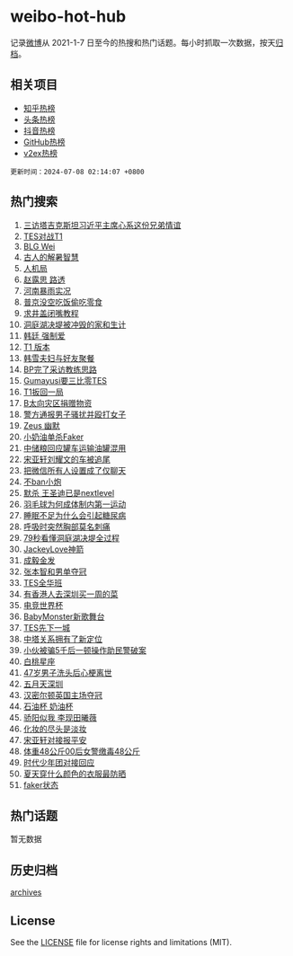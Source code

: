 # weibo-hot-hub

记录[微博](https://www.weibo.com)从 2021-1-7 日至今的热搜和热门话题。每小时抓取一次数据，按天[归档](archives)。

## 相关项目

- [知乎热榜](https://github.com/lonnyzhang423/zhihu-hot-hub)
- [头条热榜](https://github.com/lonnyzhang423/toutiao-hot-hub)
- [抖音热榜](https://github.com/lonnyzhang423/douyin-hot-hub)
- [GitHub热榜](https://github.com/lonnyzhang423/github-hot-hub)
- [v2ex热榜](https://github.com/lonnyzhang423/v2ex-hot-hub)


`更新时间：2024-07-08 02:14:07 +0800`

## 热门搜索

1. [三访塔吉克斯坦习近平主席心系这份兄弟情谊](https://m.weibo.cn/search?containerid=100103type%3D1%26t%3D10%26q%3D%23%E4%B8%89%E8%AE%BF%E5%A1%94%E5%90%89%E5%85%8B%E6%96%AF%E5%9D%A6%E4%B9%A0%E8%BF%91%E5%B9%B3%E4%B8%BB%E5%B8%AD%E5%BF%83%E7%B3%BB%E8%BF%99%E4%BB%BD%E5%85%84%E5%BC%9F%E6%83%85%E8%B0%8A%23&stream_entry_id=51&isnewpage=1&extparam=seat%3D1%26pos%3D0%26filter_type%3Drealtimehot%26stream_entry_id%3D51%26dgr%3D0%26q%3D%2523%25E4%25B8%2589%25E8%25AE%25BF%25E5%25A1%2594%25E5%2590%2589%25E5%2585%258B%25E6%2596%25AF%25E5%259D%25A6%25E4%25B9%25A0%25E8%25BF%2591%25E5%25B9%25B3%25E4%25B8%25BB%25E5%25B8%25AD%25E5%25BF%2583%25E7%25B3%25BB%25E8%25BF%2599%25E4%25BB%25BD%25E5%2585%2584%25E5%25BC%259F%25E6%2583%2585%25E8%25B0%258A%2523%26c_type%3D51%26cate%3D10103%26display_time%3D1720376046%26pre_seqid%3D17203760463050728279)
1. [TES对战T1](https://m.weibo.cn/search?containerid=100103type%3D1%26t%3D10%26q%3D%23TES%E5%AF%B9%E6%88%98T1%23&stream_entry_id=31&isnewpage=1&extparam=seat%3D1%26flag%3D2%26filter_type%3Drealtimehot%26c_type%3D31%26lcate%3D5001%26cate%3D5001%26realpos%3D1%26stream_entry_id%3D31%26pos%3D0%26band_rank%3D1%26q%3D%2523TES%25E5%25AF%25B9%25E6%2588%2598T1%2523%26dgr%3D0%26display_time%3D1720376046%26pre_seqid%3D17203760463050728279)
1. [BLG Wei](https://m.weibo.cn/search?containerid=100103type%3D1%26t%3D10%26q%3DBLG+Wei&stream_entry_id=31&isnewpage=1&extparam=seat%3D1%26flag%3D1%26filter_type%3Drealtimehot%26c_type%3D31%26lcate%3D5001%26cate%3D5001%26realpos%3D2%26stream_entry_id%3D31%26pos%3D1%26band_rank%3D2%26q%3DBLG%2520Wei%26dgr%3D0%26display_time%3D1720376046%26pre_seqid%3D17203760463050728279)
1. [古人的解暑智慧](https://m.weibo.cn/search?containerid=100103type%3D1%26t%3D10%26q%3D%23%E5%8F%A4%E4%BA%BA%E7%9A%84%E8%A7%A3%E6%9A%91%E6%99%BA%E6%85%A7%23&stream_entry_id=31&isnewpage=1&extparam=seat%3D1%26flag%3D0%26filter_type%3Drealtimehot%26c_type%3D31%26lcate%3D5001%26cate%3D5001%26realpos%3D3%26stream_entry_id%3D31%26pos%3D2%26band_rank%3D3%26q%3D%2523%25E5%258F%25A4%25E4%25BA%25BA%25E7%259A%2584%25E8%25A7%25A3%25E6%259A%2591%25E6%2599%25BA%25E6%2585%25A7%2523%26dgr%3D0%26display_time%3D1720376046%26pre_seqid%3D17203760463050728279)
1. [人机局](https://m.weibo.cn/search?containerid=100103type%3D1%26t%3D10%26q%3D%E4%BA%BA%E6%9C%BA%E5%B1%80&stream_entry_id=31&isnewpage=1&extparam=seat%3D1%26flag%3D1%26filter_type%3Drealtimehot%26c_type%3D31%26lcate%3D5001%26cate%3D5001%26realpos%3D4%26stream_entry_id%3D31%26pos%3D3%26band_rank%3D4%26q%3D%25E4%25BA%25BA%25E6%259C%25BA%25E5%25B1%2580%26dgr%3D0%26display_time%3D1720376046%26pre_seqid%3D17203760463050728279)
1. [赵露思 路透](https://m.weibo.cn/search?containerid=100103type%3D1%26t%3D10%26q%3D%E8%B5%B5%E9%9C%B2%E6%80%9D+%E8%B7%AF%E9%80%8F&stream_entry_id=31&isnewpage=1&extparam=seat%3D1%26flag%3D2%26filter_type%3Drealtimehot%26c_type%3D31%26lcate%3D5001%26cate%3D5001%26realpos%3D5%26stream_entry_id%3D31%26pos%3D4%26band_rank%3D5%26q%3D%25E8%25B5%25B5%25E9%259C%25B2%25E6%2580%259D%2520%25E8%25B7%25AF%25E9%2580%258F%26dgr%3D0%26display_time%3D1720376046%26pre_seqid%3D17203760463050728279)
1. [河南暴雨实况](https://m.weibo.cn/search?containerid=100103type%3D1%26t%3D10%26q%3D%23%E6%B2%B3%E5%8D%97%E6%9A%B4%E9%9B%A8%E5%AE%9E%E5%86%B5%23&stream_entry_id=31&isnewpage=1&extparam=seat%3D1%26flag%3D2%26filter_type%3Drealtimehot%26c_type%3D31%26lcate%3D5001%26cate%3D5001%26realpos%3D6%26stream_entry_id%3D31%26pos%3D5%26band_rank%3D6%26q%3D%2523%25E6%25B2%25B3%25E5%258D%2597%25E6%259A%25B4%25E9%259B%25A8%25E5%25AE%259E%25E5%2586%25B5%2523%26dgr%3D0%26display_time%3D1720376046%26pre_seqid%3D17203760463050728279)
1. [普京没空吃饭偷吃零食](https://m.weibo.cn/search?containerid=100103type%3D1%26t%3D10%26q%3D%23%E6%99%AE%E4%BA%AC%E6%B2%A1%E7%A9%BA%E5%90%83%E9%A5%AD%E5%81%B7%E5%90%83%E9%9B%B6%E9%A3%9F%23&stream_entry_id=31&isnewpage=1&extparam=seat%3D1%26flag%3D2%26filter_type%3Drealtimehot%26c_type%3D31%26lcate%3D5001%26cate%3D5001%26realpos%3D7%26stream_entry_id%3D31%26pos%3D6%26band_rank%3D7%26q%3D%2523%25E6%2599%25AE%25E4%25BA%25AC%25E6%25B2%25A1%25E7%25A9%25BA%25E5%2590%2583%25E9%25A5%25AD%25E5%2581%25B7%25E5%2590%2583%25E9%259B%25B6%25E9%25A3%259F%2523%26dgr%3D0%26display_time%3D1720376046%26pre_seqid%3D17203760463050728279)
1. [求井盖闭嘴教程](https://m.weibo.cn/search?containerid=100103type%3D1%26t%3D10%26q%3D%E6%B1%82%E4%BA%95%E7%9B%96%E9%97%AD%E5%98%B4%E6%95%99%E7%A8%8B&stream_entry_id=31&isnewpage=1&extparam=seat%3D1%26flag%3D1%26filter_type%3Drealtimehot%26c_type%3D31%26lcate%3D5001%26cate%3D5001%26realpos%3D8%26stream_entry_id%3D31%26pos%3D7%26band_rank%3D8%26q%3D%25E6%25B1%2582%25E4%25BA%2595%25E7%259B%2596%25E9%2597%25AD%25E5%2598%25B4%25E6%2595%2599%25E7%25A8%258B%26dgr%3D0%26display_time%3D1720376046%26pre_seqid%3D17203760463050728279)
1. [洞庭湖决堤被冲毁的家和生计](https://m.weibo.cn/search?containerid=100103type%3D1%26t%3D10%26q%3D%23%E6%B4%9E%E5%BA%AD%E6%B9%96%E5%86%B3%E5%A0%A4%E8%A2%AB%E5%86%B2%E6%AF%81%E7%9A%84%E5%AE%B6%E5%92%8C%E7%94%9F%E8%AE%A1%23&stream_entry_id=31&isnewpage=1&extparam=seat%3D1%26flag%3D2%26filter_type%3Drealtimehot%26c_type%3D31%26lcate%3D5001%26cate%3D5001%26realpos%3D9%26stream_entry_id%3D31%26pos%3D8%26band_rank%3D9%26q%3D%2523%25E6%25B4%259E%25E5%25BA%25AD%25E6%25B9%2596%25E5%2586%25B3%25E5%25A0%25A4%25E8%25A2%25AB%25E5%2586%25B2%25E6%25AF%2581%25E7%259A%2584%25E5%25AE%25B6%25E5%2592%258C%25E7%2594%259F%25E8%25AE%25A1%2523%26dgr%3D0%26display_time%3D1720376046%26pre_seqid%3D17203760463050728279)
1. [韩廷 强制爱](https://m.weibo.cn/search?containerid=100103type%3D1%26t%3D10%26q%3D%E9%9F%A9%E5%BB%B7+%E5%BC%BA%E5%88%B6%E7%88%B1&stream_entry_id=31&isnewpage=1&extparam=seat%3D1%26flag%3D0%26filter_type%3Drealtimehot%26c_type%3D31%26lcate%3D5001%26cate%3D5001%26realpos%3D10%26stream_entry_id%3D31%26pos%3D9%26band_rank%3D10%26q%3D%25E9%259F%25A9%25E5%25BB%25B7%2520%25E5%25BC%25BA%25E5%2588%25B6%25E7%2588%25B1%26dgr%3D0%26display_time%3D1720376046%26pre_seqid%3D17203760463050728279)
1. [T1 版本](https://m.weibo.cn/search?containerid=100103type%3D1%26t%3D10%26q%3DT1+%E7%89%88%E6%9C%AC&stream_entry_id=31&isnewpage=1&extparam=seat%3D1%26flag%3D1%26filter_type%3Drealtimehot%26c_type%3D31%26lcate%3D5001%26cate%3D5001%26realpos%3D11%26stream_entry_id%3D31%26pos%3D10%26band_rank%3D11%26q%3DT1%2520%25E7%2589%2588%25E6%259C%25AC%26dgr%3D0%26display_time%3D1720376046%26pre_seqid%3D17203760463050728279)
1. [韩雪夫妇与好友聚餐](https://m.weibo.cn/search?containerid=100103type%3D1%26t%3D10%26q%3D%E9%9F%A9%E9%9B%AA%E5%A4%AB%E5%A6%87%E4%B8%8E%E5%A5%BD%E5%8F%8B%E8%81%9A%E9%A4%90&stream_entry_id=31&isnewpage=1&extparam=seat%3D1%26flag%3D2%26filter_type%3Drealtimehot%26c_type%3D31%26lcate%3D5001%26cate%3D5001%26realpos%3D12%26stream_entry_id%3D31%26pos%3D11%26band_rank%3D12%26q%3D%25E9%259F%25A9%25E9%259B%25AA%25E5%25A4%25AB%25E5%25A6%2587%25E4%25B8%258E%25E5%25A5%25BD%25E5%258F%258B%25E8%2581%259A%25E9%25A4%2590%26dgr%3D0%26display_time%3D1720376046%26pre_seqid%3D17203760463050728279)
1. [BP完了采访教练思路](https://m.weibo.cn/search?containerid=100103type%3D1%26t%3D10%26q%3DBP%E5%AE%8C%E4%BA%86%E9%87%87%E8%AE%BF%E6%95%99%E7%BB%83%E6%80%9D%E8%B7%AF&stream_entry_id=31&isnewpage=1&extparam=seat%3D1%26flag%3D1%26filter_type%3Drealtimehot%26c_type%3D31%26lcate%3D5001%26cate%3D5001%26realpos%3D13%26stream_entry_id%3D31%26pos%3D12%26band_rank%3D13%26q%3DBP%25E5%25AE%258C%25E4%25BA%2586%25E9%2587%2587%25E8%25AE%25BF%25E6%2595%2599%25E7%25BB%2583%25E6%2580%259D%25E8%25B7%25AF%26dgr%3D0%26display_time%3D1720376046%26pre_seqid%3D17203760463050728279)
1. [Gumayusi要三比零TES](https://m.weibo.cn/search?containerid=100103type%3D1%26t%3D10%26q%3D%23Gumayusi%E8%A6%81%E4%B8%89%E6%AF%94%E9%9B%B6TES%23&stream_entry_id=31&isnewpage=1&extparam=seat%3D1%26flag%3D1%26filter_type%3Drealtimehot%26c_type%3D31%26lcate%3D5001%26cate%3D5001%26realpos%3D14%26stream_entry_id%3D31%26pos%3D13%26band_rank%3D14%26q%3D%2523Gumayusi%25E8%25A6%2581%25E4%25B8%2589%25E6%25AF%2594%25E9%259B%25B6TES%2523%26dgr%3D0%26display_time%3D1720376046%26pre_seqid%3D17203760463050728279)
1. [T1扳回一局](https://m.weibo.cn/search?containerid=100103type%3D1%26t%3D10%26q%3DT1%E6%89%B3%E5%9B%9E%E4%B8%80%E5%B1%80&stream_entry_id=31&isnewpage=1&extparam=seat%3D1%26flag%3D1%26filter_type%3Drealtimehot%26c_type%3D31%26lcate%3D5001%26cate%3D5001%26realpos%3D15%26stream_entry_id%3D31%26pos%3D14%26band_rank%3D15%26q%3DT1%25E6%2589%25B3%25E5%259B%259E%25E4%25B8%2580%25E5%25B1%2580%26dgr%3D0%26display_time%3D1720376046%26pre_seqid%3D17203760463050728279)
1. [B太向灾区捐赠物资](https://m.weibo.cn/search?containerid=100103type%3D1%26t%3D10%26q%3D%23B%E5%A4%AA%E5%90%91%E7%81%BE%E5%8C%BA%E6%8D%90%E8%B5%A0%E7%89%A9%E8%B5%84%23&stream_entry_id=31&isnewpage=1&extparam=seat%3D1%26flag%3D32768%26filter_type%3Drealtimehot%26c_type%3D31%26lcate%3D5001%26cate%3D5001%26realpos%3D16%26stream_entry_id%3D31%26pos%3D15%26band_rank%3D16%26q%3D%2523B%25E5%25A4%25AA%25E5%2590%2591%25E7%2581%25BE%25E5%258C%25BA%25E6%258D%2590%25E8%25B5%25A0%25E7%2589%25A9%25E8%25B5%2584%2523%26dgr%3D0%26display_time%3D1720376046%26pre_seqid%3D17203760463050728279)
1. [警方通报男子骚扰并殴打女子](https://m.weibo.cn/search?containerid=100103type%3D1%26t%3D10%26q%3D%23%E8%AD%A6%E6%96%B9%E9%80%9A%E6%8A%A5%E7%94%B7%E5%AD%90%E9%AA%9A%E6%89%B0%E5%B9%B6%E6%AE%B4%E6%89%93%E5%A5%B3%E5%AD%90%23&stream_entry_id=31&isnewpage=1&extparam=seat%3D1%26flag%3D0%26filter_type%3Drealtimehot%26c_type%3D31%26lcate%3D5001%26cate%3D5001%26realpos%3D17%26stream_entry_id%3D31%26pos%3D16%26band_rank%3D17%26q%3D%2523%25E8%25AD%25A6%25E6%2596%25B9%25E9%2580%259A%25E6%258A%25A5%25E7%2594%25B7%25E5%25AD%2590%25E9%25AA%259A%25E6%2589%25B0%25E5%25B9%25B6%25E6%25AE%25B4%25E6%2589%2593%25E5%25A5%25B3%25E5%25AD%2590%2523%26dgr%3D0%26display_time%3D1720376046%26pre_seqid%3D17203760463050728279)
1. [Zeus 幽默](https://m.weibo.cn/search?containerid=100103type%3D1%26t%3D10%26q%3DZeus+%E5%B9%BD%E9%BB%98&stream_entry_id=31&isnewpage=1&extparam=seat%3D1%26flag%3D1%26filter_type%3Drealtimehot%26c_type%3D31%26lcate%3D5001%26cate%3D5001%26realpos%3D18%26stream_entry_id%3D31%26pos%3D17%26band_rank%3D18%26q%3DZeus%2520%25E5%25B9%25BD%25E9%25BB%2598%26dgr%3D0%26display_time%3D1720376046%26pre_seqid%3D17203760463050728279)
1. [小奶油单杀Faker](https://m.weibo.cn/search?containerid=100103type%3D1%26t%3D10%26q%3D%E5%B0%8F%E5%A5%B6%E6%B2%B9%E5%8D%95%E6%9D%80Faker&stream_entry_id=31&isnewpage=1&extparam=seat%3D1%26flag%3D1%26filter_type%3Drealtimehot%26c_type%3D31%26lcate%3D5001%26cate%3D5001%26realpos%3D19%26stream_entry_id%3D31%26pos%3D18%26band_rank%3D19%26q%3D%25E5%25B0%258F%25E5%25A5%25B6%25E6%25B2%25B9%25E5%258D%2595%25E6%259D%2580Faker%26dgr%3D0%26display_time%3D1720376046%26pre_seqid%3D17203760463050728279)
1. [中储粮回应罐车运输油罐混用](https://m.weibo.cn/search?containerid=100103type%3D1%26t%3D10%26q%3D%23%E4%B8%AD%E5%82%A8%E7%B2%AE%E5%9B%9E%E5%BA%94%E7%BD%90%E8%BD%A6%E8%BF%90%E8%BE%93%E6%B2%B9%E7%BD%90%E6%B7%B7%E7%94%A8%23&stream_entry_id=31&isnewpage=1&extparam=seat%3D1%26flag%3D0%26filter_type%3Drealtimehot%26c_type%3D31%26lcate%3D5001%26cate%3D5001%26realpos%3D20%26stream_entry_id%3D31%26pos%3D19%26band_rank%3D20%26q%3D%2523%25E4%25B8%25AD%25E5%2582%25A8%25E7%25B2%25AE%25E5%259B%259E%25E5%25BA%2594%25E7%25BD%2590%25E8%25BD%25A6%25E8%25BF%2590%25E8%25BE%2593%25E6%25B2%25B9%25E7%25BD%2590%25E6%25B7%25B7%25E7%2594%25A8%2523%26dgr%3D0%26display_time%3D1720376046%26pre_seqid%3D17203760463050728279)
1. [宋亚轩刘耀文的车被追尾](https://m.weibo.cn/search?containerid=100103type%3D1%26t%3D10%26q%3D%E5%AE%8B%E4%BA%9A%E8%BD%A9%E5%88%98%E8%80%80%E6%96%87%E7%9A%84%E8%BD%A6%E8%A2%AB%E8%BF%BD%E5%B0%BE&stream_entry_id=31&isnewpage=1&extparam=seat%3D1%26flag%3D2%26filter_type%3Drealtimehot%26c_type%3D31%26lcate%3D5001%26cate%3D5001%26realpos%3D21%26stream_entry_id%3D31%26pos%3D20%26band_rank%3D21%26q%3D%25E5%25AE%258B%25E4%25BA%259A%25E8%25BD%25A9%25E5%2588%2598%25E8%2580%2580%25E6%2596%2587%25E7%259A%2584%25E8%25BD%25A6%25E8%25A2%25AB%25E8%25BF%25BD%25E5%25B0%25BE%26dgr%3D0%26display_time%3D1720376046%26pre_seqid%3D17203760463050728279)
1. [把微信所有人设置成了仅聊天](https://m.weibo.cn/search?containerid=100103type%3D1%26t%3D10%26q%3D%23%E6%8A%8A%E5%BE%AE%E4%BF%A1%E6%89%80%E6%9C%89%E4%BA%BA%E8%AE%BE%E7%BD%AE%E6%88%90%E4%BA%86%E4%BB%85%E8%81%8A%E5%A4%A9%23&stream_entry_id=31&isnewpage=1&extparam=seat%3D1%26flag%3D0%26filter_type%3Drealtimehot%26c_type%3D31%26lcate%3D5001%26cate%3D5001%26realpos%3D22%26stream_entry_id%3D31%26pos%3D21%26band_rank%3D22%26q%3D%2523%25E6%258A%258A%25E5%25BE%25AE%25E4%25BF%25A1%25E6%2589%2580%25E6%259C%2589%25E4%25BA%25BA%25E8%25AE%25BE%25E7%25BD%25AE%25E6%2588%2590%25E4%25BA%2586%25E4%25BB%2585%25E8%2581%258A%25E5%25A4%25A9%2523%26dgr%3D0%26display_time%3D1720376046%26pre_seqid%3D17203760463050728279)
1. [不ban小炮](https://m.weibo.cn/search?containerid=100103type%3D1%26t%3D10%26q%3D%E4%B8%8Dban%E5%B0%8F%E7%82%AE&stream_entry_id=31&isnewpage=1&extparam=seat%3D1%26flag%3D1%26filter_type%3Drealtimehot%26c_type%3D31%26lcate%3D5001%26cate%3D5001%26realpos%3D23%26stream_entry_id%3D31%26pos%3D22%26band_rank%3D23%26q%3D%25E4%25B8%258Dban%25E5%25B0%258F%25E7%2582%25AE%26dgr%3D0%26display_time%3D1720376046%26pre_seqid%3D17203760463050728279)
1. [默杀 王圣迪已是nextlevel](https://m.weibo.cn/search?containerid=100103type%3D1%26t%3D10%26q%3D%E9%BB%98%E6%9D%80+%E7%8E%8B%E5%9C%A3%E8%BF%AA%E5%B7%B2%E6%98%AFnextlevel&stream_entry_id=31&isnewpage=1&extparam=seat%3D1%26flag%3D0%26filter_type%3Drealtimehot%26c_type%3D31%26lcate%3D5001%26cate%3D5001%26realpos%3D24%26stream_entry_id%3D31%26pos%3D23%26band_rank%3D24%26q%3D%25E9%25BB%2598%25E6%259D%2580%2520%25E7%258E%258B%25E5%259C%25A3%25E8%25BF%25AA%25E5%25B7%25B2%25E6%2598%25AFnextlevel%26dgr%3D0%26display_time%3D1720376046%26pre_seqid%3D17203760463050728279)
1. [羽毛球为何成体制内第一运动](https://m.weibo.cn/search?containerid=100103type%3D1%26t%3D10%26q%3D%23%E7%BE%BD%E6%AF%9B%E7%90%83%E4%B8%BA%E4%BD%95%E6%88%90%E4%BD%93%E5%88%B6%E5%86%85%E7%AC%AC%E4%B8%80%E8%BF%90%E5%8A%A8%23&stream_entry_id=31&isnewpage=1&extparam=seat%3D1%26flag%3D0%26filter_type%3Drealtimehot%26c_type%3D31%26lcate%3D5001%26cate%3D5001%26realpos%3D25%26stream_entry_id%3D31%26pos%3D24%26band_rank%3D25%26q%3D%2523%25E7%25BE%25BD%25E6%25AF%259B%25E7%2590%2583%25E4%25B8%25BA%25E4%25BD%2595%25E6%2588%2590%25E4%25BD%2593%25E5%2588%25B6%25E5%2586%2585%25E7%25AC%25AC%25E4%25B8%2580%25E8%25BF%2590%25E5%258A%25A8%2523%26dgr%3D0%26display_time%3D1720376046%26pre_seqid%3D17203760463050728279)
1. [睡眠不足为什么会引起糖尿病](https://m.weibo.cn/search?containerid=100103type%3D1%26t%3D10%26q%3D%23%E7%9D%A1%E7%9C%A0%E4%B8%8D%E8%B6%B3%E4%B8%BA%E4%BB%80%E4%B9%88%E4%BC%9A%E5%BC%95%E8%B5%B7%E7%B3%96%E5%B0%BF%E7%97%85%23&stream_entry_id=31&isnewpage=1&extparam=seat%3D1%26flag%3D0%26filter_type%3Drealtimehot%26c_type%3D31%26lcate%3D5001%26cate%3D5001%26realpos%3D26%26stream_entry_id%3D31%26pos%3D25%26band_rank%3D26%26q%3D%2523%25E7%259D%25A1%25E7%259C%25A0%25E4%25B8%258D%25E8%25B6%25B3%25E4%25B8%25BA%25E4%25BB%2580%25E4%25B9%2588%25E4%25BC%259A%25E5%25BC%2595%25E8%25B5%25B7%25E7%25B3%2596%25E5%25B0%25BF%25E7%2597%2585%2523%26dgr%3D0%26display_time%3D1720376046%26pre_seqid%3D17203760463050728279)
1. [呼吸时突然胸部莫名刺痛](https://m.weibo.cn/search?containerid=100103type%3D1%26t%3D10%26q%3D%E5%91%BC%E5%90%B8%E6%97%B6%E7%AA%81%E7%84%B6%E8%83%B8%E9%83%A8%E8%8E%AB%E5%90%8D%E5%88%BA%E7%97%9B&stream_entry_id=31&isnewpage=1&extparam=seat%3D1%26flag%3D0%26filter_type%3Drealtimehot%26c_type%3D31%26lcate%3D5001%26cate%3D5001%26realpos%3D27%26stream_entry_id%3D31%26pos%3D26%26band_rank%3D27%26q%3D%25E5%2591%25BC%25E5%2590%25B8%25E6%2597%25B6%25E7%25AA%2581%25E7%2584%25B6%25E8%2583%25B8%25E9%2583%25A8%25E8%258E%25AB%25E5%2590%258D%25E5%2588%25BA%25E7%2597%259B%26dgr%3D0%26display_time%3D1720376046%26pre_seqid%3D17203760463050728279)
1. [79秒看懂洞庭湖决堤全过程](https://m.weibo.cn/search?containerid=100103type%3D1%26t%3D10%26q%3D%2379%E7%A7%92%E7%9C%8B%E6%87%82%E6%B4%9E%E5%BA%AD%E6%B9%96%E5%86%B3%E5%A0%A4%E5%85%A8%E8%BF%87%E7%A8%8B%23&stream_entry_id=31&isnewpage=1&extparam=seat%3D1%26flag%3D0%26filter_type%3Drealtimehot%26c_type%3D31%26lcate%3D5001%26cate%3D5001%26realpos%3D28%26stream_entry_id%3D31%26pos%3D27%26band_rank%3D28%26q%3D%252379%25E7%25A7%2592%25E7%259C%258B%25E6%2587%2582%25E6%25B4%259E%25E5%25BA%25AD%25E6%25B9%2596%25E5%2586%25B3%25E5%25A0%25A4%25E5%2585%25A8%25E8%25BF%2587%25E7%25A8%258B%2523%26dgr%3D0%26display_time%3D1720376046%26pre_seqid%3D17203760463050728279)
1. [JackeyLove神箭](https://m.weibo.cn/search?containerid=100103type%3D1%26t%3D10%26q%3D%23JackeyLove%E7%A5%9E%E7%AE%AD%23&stream_entry_id=31&isnewpage=1&extparam=seat%3D1%26flag%3D1%26filter_type%3Drealtimehot%26c_type%3D31%26lcate%3D5001%26cate%3D5001%26realpos%3D29%26stream_entry_id%3D31%26pos%3D28%26band_rank%3D29%26q%3D%2523JackeyLove%25E7%25A5%259E%25E7%25AE%25AD%2523%26dgr%3D0%26display_time%3D1720376046%26pre_seqid%3D17203760463050728279)
1. [成毅金发](https://m.weibo.cn/search?containerid=100103type%3D1%26t%3D10%26q%3D%E6%88%90%E6%AF%85%E9%87%91%E5%8F%91&stream_entry_id=31&isnewpage=1&extparam=seat%3D1%26flag%3D0%26filter_type%3Drealtimehot%26c_type%3D31%26lcate%3D5001%26cate%3D5001%26realpos%3D30%26stream_entry_id%3D31%26pos%3D29%26band_rank%3D30%26q%3D%25E6%2588%2590%25E6%25AF%2585%25E9%2587%2591%25E5%258F%2591%26dgr%3D0%26display_time%3D1720376046%26pre_seqid%3D17203760463050728279)
1. [张本智和男单夺冠](https://m.weibo.cn/search?containerid=100103type%3D1%26t%3D10%26q%3D%23%E5%BC%A0%E6%9C%AC%E6%99%BA%E5%92%8C%E7%94%B7%E5%8D%95%E5%A4%BA%E5%86%A0%23&stream_entry_id=31&isnewpage=1&extparam=seat%3D1%26flag%3D0%26filter_type%3Drealtimehot%26c_type%3D31%26lcate%3D5001%26cate%3D5001%26realpos%3D31%26stream_entry_id%3D31%26pos%3D30%26band_rank%3D31%26q%3D%2523%25E5%25BC%25A0%25E6%259C%25AC%25E6%2599%25BA%25E5%2592%258C%25E7%2594%25B7%25E5%258D%2595%25E5%25A4%25BA%25E5%2586%25A0%2523%26dgr%3D0%26display_time%3D1720376046%26pre_seqid%3D17203760463050728279)
1. [TES全华班](https://m.weibo.cn/search?containerid=100103type%3D1%26t%3D10%26q%3DTES%E5%85%A8%E5%8D%8E%E7%8F%AD&stream_entry_id=31&isnewpage=1&extparam=seat%3D1%26flag%3D1%26filter_type%3Drealtimehot%26c_type%3D31%26lcate%3D5001%26cate%3D5001%26realpos%3D32%26stream_entry_id%3D31%26pos%3D31%26band_rank%3D32%26q%3DTES%25E5%2585%25A8%25E5%258D%258E%25E7%258F%25AD%26dgr%3D0%26display_time%3D1720376046%26pre_seqid%3D17203760463050728279)
1. [有香港人去深圳买一周的菜](https://m.weibo.cn/search?containerid=100103type%3D1%26t%3D10%26q%3D%23%E6%9C%89%E9%A6%99%E6%B8%AF%E4%BA%BA%E5%8E%BB%E6%B7%B1%E5%9C%B3%E4%B9%B0%E4%B8%80%E5%91%A8%E7%9A%84%E8%8F%9C%23&stream_entry_id=31&isnewpage=1&extparam=seat%3D1%26flag%3D0%26filter_type%3Drealtimehot%26c_type%3D31%26lcate%3D5001%26cate%3D5001%26realpos%3D33%26stream_entry_id%3D31%26pos%3D32%26band_rank%3D33%26q%3D%2523%25E6%259C%2589%25E9%25A6%2599%25E6%25B8%25AF%25E4%25BA%25BA%25E5%258E%25BB%25E6%25B7%25B1%25E5%259C%25B3%25E4%25B9%25B0%25E4%25B8%2580%25E5%2591%25A8%25E7%259A%2584%25E8%258F%259C%2523%26dgr%3D0%26display_time%3D1720376046%26pre_seqid%3D17203760463050728279)
1. [电竞世界杯](https://m.weibo.cn/search?containerid=100103type%3D1%26t%3D10%26q%3D%E7%94%B5%E7%AB%9E%E4%B8%96%E7%95%8C%E6%9D%AF&stream_entry_id=31&isnewpage=1&extparam=seat%3D1%26flag%3D0%26filter_type%3Drealtimehot%26c_type%3D31%26lcate%3D5001%26cate%3D5001%26realpos%3D34%26stream_entry_id%3D31%26pos%3D33%26band_rank%3D34%26q%3D%25E7%2594%25B5%25E7%25AB%259E%25E4%25B8%2596%25E7%2595%258C%25E6%259D%25AF%26dgr%3D0%26display_time%3D1720376046%26pre_seqid%3D17203760463050728279)
1. [BabyMonster新歌舞台](https://m.weibo.cn/search?containerid=100103type%3D1%26t%3D10%26q%3DBabyMonster%E6%96%B0%E6%AD%8C%E8%88%9E%E5%8F%B0&stream_entry_id=31&isnewpage=1&extparam=seat%3D1%26flag%3D0%26filter_type%3Drealtimehot%26c_type%3D31%26lcate%3D5001%26cate%3D5001%26realpos%3D35%26stream_entry_id%3D31%26pos%3D34%26band_rank%3D35%26q%3DBabyMonster%25E6%2596%25B0%25E6%25AD%258C%25E8%2588%259E%25E5%258F%25B0%26dgr%3D0%26display_time%3D1720376046%26pre_seqid%3D17203760463050728279)
1. [TES先下一城](https://m.weibo.cn/search?containerid=100103type%3D1%26t%3D10%26q%3DTES%E5%85%88%E4%B8%8B%E4%B8%80%E5%9F%8E&stream_entry_id=31&isnewpage=1&extparam=seat%3D1%26flag%3D1%26filter_type%3Drealtimehot%26c_type%3D31%26lcate%3D5001%26cate%3D5001%26realpos%3D36%26stream_entry_id%3D31%26pos%3D35%26band_rank%3D36%26q%3DTES%25E5%2585%2588%25E4%25B8%258B%25E4%25B8%2580%25E5%259F%258E%26dgr%3D0%26display_time%3D1720376046%26pre_seqid%3D17203760463050728279)
1. [中塔关系拥有了新定位](https://m.weibo.cn/search?containerid=100103type%3D1%26t%3D10%26q%3D%23%E4%B8%AD%E5%A1%94%E5%85%B3%E7%B3%BB%E6%8B%A5%E6%9C%89%E4%BA%86%E6%96%B0%E5%AE%9A%E4%BD%8D%23&stream_entry_id=31&isnewpage=1&extparam=seat%3D1%26flag%3D0%26filter_type%3Drealtimehot%26c_type%3D31%26lcate%3D5001%26cate%3D5001%26realpos%3D37%26stream_entry_id%3D31%26pos%3D36%26band_rank%3D37%26q%3D%2523%25E4%25B8%25AD%25E5%25A1%2594%25E5%2585%25B3%25E7%25B3%25BB%25E6%258B%25A5%25E6%259C%2589%25E4%25BA%2586%25E6%2596%25B0%25E5%25AE%259A%25E4%25BD%258D%2523%26dgr%3D0%26display_time%3D1720376046%26pre_seqid%3D17203760463050728279)
1. [小伙被骗5千后一顿操作助民警破案](https://m.weibo.cn/search?containerid=100103type%3D1%26t%3D10%26q%3D%23%E5%B0%8F%E4%BC%99%E8%A2%AB%E9%AA%975%E5%8D%83%E5%90%8E%E4%B8%80%E9%A1%BF%E6%93%8D%E4%BD%9C%E5%8A%A9%E6%B0%91%E8%AD%A6%E7%A0%B4%E6%A1%88%23&stream_entry_id=31&isnewpage=1&extparam=seat%3D1%26flag%3D32768%26filter_type%3Drealtimehot%26c_type%3D31%26lcate%3D5001%26cate%3D5001%26realpos%3D38%26stream_entry_id%3D31%26pos%3D37%26band_rank%3D38%26q%3D%2523%25E5%25B0%258F%25E4%25BC%2599%25E8%25A2%25AB%25E9%25AA%25975%25E5%258D%2583%25E5%2590%258E%25E4%25B8%2580%25E9%25A1%25BF%25E6%2593%258D%25E4%25BD%259C%25E5%258A%25A9%25E6%25B0%2591%25E8%25AD%25A6%25E7%25A0%25B4%25E6%25A1%2588%2523%26dgr%3D0%26display_time%3D1720376046%26pre_seqid%3D17203760463050728279)
1. [白桃星座](https://m.weibo.cn/search?containerid=100103type%3D1%26t%3D10%26q%3D%E7%99%BD%E6%A1%83%E6%98%9F%E5%BA%A7&stream_entry_id=31&isnewpage=1&extparam=seat%3D1%26flag%3D0%26filter_type%3Drealtimehot%26c_type%3D31%26lcate%3D5001%26cate%3D5001%26realpos%3D39%26stream_entry_id%3D31%26pos%3D38%26band_rank%3D39%26q%3D%25E7%2599%25BD%25E6%25A1%2583%25E6%2598%259F%25E5%25BA%25A7%26dgr%3D0%26display_time%3D1720376046%26pre_seqid%3D17203760463050728279)
1. [47岁男子洗头后心梗离世](https://m.weibo.cn/search?containerid=100103type%3D1%26t%3D10%26q%3D%2347%E5%B2%81%E7%94%B7%E5%AD%90%E6%B4%97%E5%A4%B4%E5%90%8E%E5%BF%83%E6%A2%97%E7%A6%BB%E4%B8%96%23&stream_entry_id=31&isnewpage=1&extparam=seat%3D1%26flag%3D0%26filter_type%3Drealtimehot%26c_type%3D31%26lcate%3D5001%26cate%3D5001%26realpos%3D40%26stream_entry_id%3D31%26pos%3D39%26band_rank%3D40%26q%3D%252347%25E5%25B2%2581%25E7%2594%25B7%25E5%25AD%2590%25E6%25B4%2597%25E5%25A4%25B4%25E5%2590%258E%25E5%25BF%2583%25E6%25A2%2597%25E7%25A6%25BB%25E4%25B8%2596%2523%26dgr%3D0%26display_time%3D1720376046%26pre_seqid%3D17203760463050728279)
1. [五月天深圳](https://m.weibo.cn/search?containerid=100103type%3D1%26t%3D10%26q%3D%E4%BA%94%E6%9C%88%E5%A4%A9%E6%B7%B1%E5%9C%B3&stream_entry_id=31&isnewpage=1&extparam=seat%3D1%26flag%3D0%26filter_type%3Drealtimehot%26c_type%3D31%26lcate%3D5001%26cate%3D5001%26realpos%3D41%26stream_entry_id%3D31%26pos%3D40%26band_rank%3D41%26q%3D%25E4%25BA%2594%25E6%259C%2588%25E5%25A4%25A9%25E6%25B7%25B1%25E5%259C%25B3%26dgr%3D0%26display_time%3D1720376046%26pre_seqid%3D17203760463050728279)
1. [汉密尔顿英国主场夺冠](https://m.weibo.cn/search?containerid=100103type%3D1%26t%3D10%26q%3D%23%E6%B1%89%E5%AF%86%E5%B0%94%E9%A1%BF%E8%8B%B1%E5%9B%BD%E4%B8%BB%E5%9C%BA%E5%A4%BA%E5%86%A0%23&stream_entry_id=31&isnewpage=1&extparam=seat%3D1%26flag%3D0%26filter_type%3Drealtimehot%26c_type%3D31%26lcate%3D5001%26cate%3D5001%26realpos%3D42%26stream_entry_id%3D31%26pos%3D41%26band_rank%3D42%26q%3D%2523%25E6%25B1%2589%25E5%25AF%2586%25E5%25B0%2594%25E9%25A1%25BF%25E8%258B%25B1%25E5%259B%25BD%25E4%25B8%25BB%25E5%259C%25BA%25E5%25A4%25BA%25E5%2586%25A0%2523%26dgr%3D0%26display_time%3D1720376046%26pre_seqid%3D17203760463050728279)
1. [石油杯 奶油杯](https://m.weibo.cn/search?containerid=100103type%3D1%26t%3D10%26q%3D%E7%9F%B3%E6%B2%B9%E6%9D%AF+%E5%A5%B6%E6%B2%B9%E6%9D%AF&stream_entry_id=31&isnewpage=1&extparam=seat%3D1%26flag%3D1%26filter_type%3Drealtimehot%26c_type%3D31%26lcate%3D5001%26cate%3D5001%26realpos%3D43%26stream_entry_id%3D31%26pos%3D42%26band_rank%3D43%26q%3D%25E7%259F%25B3%25E6%25B2%25B9%25E6%259D%25AF%2520%25E5%25A5%25B6%25E6%25B2%25B9%25E6%259D%25AF%26dgr%3D0%26display_time%3D1720376046%26pre_seqid%3D17203760463050728279)
1. [骄阳似我 李现田曦薇](https://m.weibo.cn/search?containerid=100103type%3D1%26t%3D10%26q%3D%E9%AA%84%E9%98%B3%E4%BC%BC%E6%88%91+%E6%9D%8E%E7%8E%B0%E7%94%B0%E6%9B%A6%E8%96%87&stream_entry_id=31&isnewpage=1&extparam=seat%3D1%26flag%3D0%26filter_type%3Drealtimehot%26c_type%3D31%26lcate%3D5001%26cate%3D5001%26realpos%3D44%26stream_entry_id%3D31%26pos%3D43%26band_rank%3D44%26q%3D%25E9%25AA%2584%25E9%2598%25B3%25E4%25BC%25BC%25E6%2588%2591%2520%25E6%259D%258E%25E7%258E%25B0%25E7%2594%25B0%25E6%259B%25A6%25E8%2596%2587%26dgr%3D0%26display_time%3D1720376046%26pre_seqid%3D17203760463050728279)
1. [化妆的尽头是淡妆](https://m.weibo.cn/search?containerid=100103type%3D1%26t%3D10%26q%3D%E5%8C%96%E5%A6%86%E7%9A%84%E5%B0%BD%E5%A4%B4%E6%98%AF%E6%B7%A1%E5%A6%86&stream_entry_id=31&isnewpage=1&extparam=seat%3D1%26flag%3D0%26filter_type%3Drealtimehot%26c_type%3D31%26lcate%3D5001%26cate%3D5001%26realpos%3D45%26stream_entry_id%3D31%26pos%3D44%26band_rank%3D45%26q%3D%25E5%258C%2596%25E5%25A6%2586%25E7%259A%2584%25E5%25B0%25BD%25E5%25A4%25B4%25E6%2598%25AF%25E6%25B7%25A1%25E5%25A6%2586%26dgr%3D0%26display_time%3D1720376046%26pre_seqid%3D17203760463050728279)
1. [宋亚轩对接报平安](https://m.weibo.cn/search?containerid=100103type%3D1%26t%3D10%26q%3D%23%E5%AE%8B%E4%BA%9A%E8%BD%A9%E5%AF%B9%E6%8E%A5%E6%8A%A5%E5%B9%B3%E5%AE%89%23&stream_entry_id=31&isnewpage=1&extparam=seat%3D1%26flag%3D0%26filter_type%3Drealtimehot%26c_type%3D31%26lcate%3D5001%26cate%3D5001%26realpos%3D46%26stream_entry_id%3D31%26pos%3D45%26band_rank%3D46%26q%3D%2523%25E5%25AE%258B%25E4%25BA%259A%25E8%25BD%25A9%25E5%25AF%25B9%25E6%258E%25A5%25E6%258A%25A5%25E5%25B9%25B3%25E5%25AE%2589%2523%26dgr%3D0%26display_time%3D1720376046%26pre_seqid%3D17203760463050728279)
1. [体重48公斤00后女警缴毒48公斤](https://m.weibo.cn/search?containerid=100103type%3D1%26t%3D10%26q%3D%23%E4%BD%93%E9%87%8D48%E5%85%AC%E6%96%A400%E5%90%8E%E5%A5%B3%E8%AD%A6%E7%BC%B4%E6%AF%9248%E5%85%AC%E6%96%A4%23&stream_entry_id=31&isnewpage=1&extparam=seat%3D1%26flag%3D0%26filter_type%3Drealtimehot%26c_type%3D31%26lcate%3D5001%26cate%3D5001%26realpos%3D47%26stream_entry_id%3D31%26pos%3D46%26band_rank%3D47%26q%3D%2523%25E4%25BD%2593%25E9%2587%258D48%25E5%2585%25AC%25E6%2596%25A400%25E5%2590%258E%25E5%25A5%25B3%25E8%25AD%25A6%25E7%25BC%25B4%25E6%25AF%259248%25E5%2585%25AC%25E6%2596%25A4%2523%26dgr%3D0%26display_time%3D1720376046%26pre_seqid%3D17203760463050728279)
1. [时代少年团对接回应](https://m.weibo.cn/search?containerid=100103type%3D1%26t%3D10%26q%3D%23%E6%97%B6%E4%BB%A3%E5%B0%91%E5%B9%B4%E5%9B%A2%E5%AF%B9%E6%8E%A5%E5%9B%9E%E5%BA%94%23&stream_entry_id=31&isnewpage=1&extparam=seat%3D1%26flag%3D0%26filter_type%3Drealtimehot%26c_type%3D31%26lcate%3D5001%26cate%3D5001%26realpos%3D48%26stream_entry_id%3D31%26pos%3D47%26band_rank%3D48%26q%3D%2523%25E6%2597%25B6%25E4%25BB%25A3%25E5%25B0%2591%25E5%25B9%25B4%25E5%259B%25A2%25E5%25AF%25B9%25E6%258E%25A5%25E5%259B%259E%25E5%25BA%2594%2523%26dgr%3D0%26display_time%3D1720376046%26pre_seqid%3D17203760463050728279)
1. [夏天穿什么颜色的衣服最防晒](https://m.weibo.cn/search?containerid=100103type%3D1%26t%3D10%26q%3D%23%E5%A4%8F%E5%A4%A9%E7%A9%BF%E4%BB%80%E4%B9%88%E9%A2%9C%E8%89%B2%E7%9A%84%E8%A1%A3%E6%9C%8D%E6%9C%80%E9%98%B2%E6%99%92%23&stream_entry_id=31&isnewpage=1&extparam=seat%3D1%26flag%3D0%26filter_type%3Drealtimehot%26c_type%3D31%26lcate%3D5001%26cate%3D5001%26realpos%3D49%26stream_entry_id%3D31%26pos%3D48%26band_rank%3D49%26q%3D%2523%25E5%25A4%258F%25E5%25A4%25A9%25E7%25A9%25BF%25E4%25BB%2580%25E4%25B9%2588%25E9%25A2%259C%25E8%2589%25B2%25E7%259A%2584%25E8%25A1%25A3%25E6%259C%258D%25E6%259C%2580%25E9%2598%25B2%25E6%2599%2592%2523%26dgr%3D0%26display_time%3D1720376046%26pre_seqid%3D17203760463050728279)
1. [faker状态](https://m.weibo.cn/search?containerid=100103type%3D1%26t%3D10%26q%3D%23faker%E7%8A%B6%E6%80%81%23&stream_entry_id=31&isnewpage=1&extparam=seat%3D1%26flag%3D1%26filter_type%3Drealtimehot%26c_type%3D31%26lcate%3D5001%26cate%3D5001%26realpos%3D50%26stream_entry_id%3D31%26pos%3D49%26band_rank%3D50%26q%3D%2523faker%25E7%258A%25B6%25E6%2580%2581%2523%26dgr%3D0%26display_time%3D1720376046%26pre_seqid%3D17203760463050728279)

## 热门话题

暂无数据

## 历史归档

[archives](archives)

## License

See the [LICENSE](LICENSE) file for license rights and limitations (MIT).
